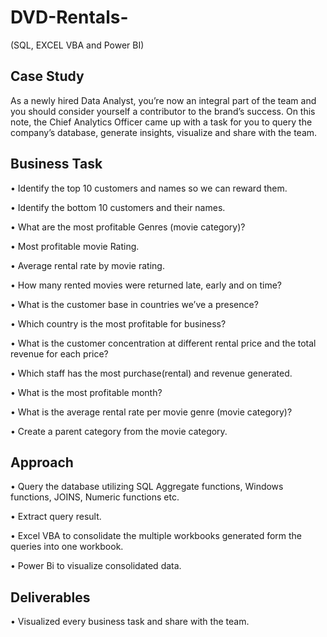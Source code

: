 # DVD-Rentals-
(SQL, EXCEL VBA and Power BI)

## Case Study
As a newly hired Data Analyst, you’re now an integral part of the team and you should consider yourself a contributor to the brand’s success. On this note, the Chief Analytics Officer came up with a task for you to query the company’s database, generate insights, visualize and share with the team.

## Business Task
•	Identify the top 10 customers and names so we can reward them.

•	Identify the bottom 10 customers and their names.

•	What are the most profitable Genres (movie category)?

•	Most profitable movie Rating.

•	Average rental rate by movie rating.

•	How many rented movies were returned late, early and on time?

•	What is the customer base in countries we’ve a presence?

•	Which country is the most profitable for business?

•	What is the customer concentration at different rental price and the total revenue for each price?

•	Which staff has the most purchase(rental) and revenue generated.

•	What is the most profitable month?

•	What is the average rental rate per movie genre (movie category)?

•	Create a parent category from the movie category.

## Approach
•	Query the database utilizing SQL Aggregate functions, Windows functions, JOINS, Numeric functions etc.

•	Extract query result.

•	Excel VBA to consolidate the multiple workbooks generated form the queries into one workbook.

•	Power Bi to visualize consolidated data.

## Deliverables
•	Visualized every business task and share with the team.

